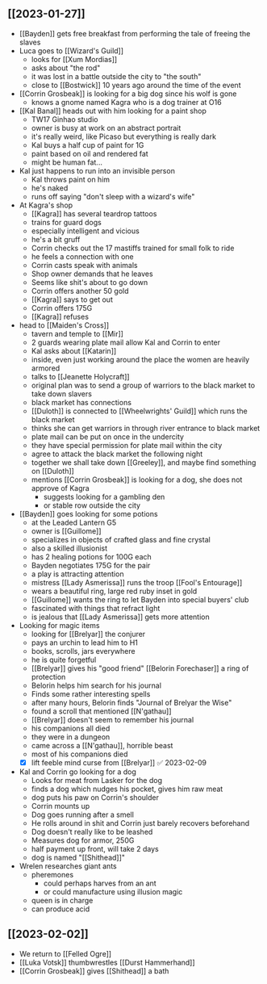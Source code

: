 ## [[2023-01-27]]
- [[Bayden]] gets free breakfast from performing the tale of freeing the slaves
- Luca goes to [[Wizard's Guild]]
	- looks for [[Xum Mordias]]
	- asks about "the rod"
	- it was lost in a battle outside the city to "the south"
	- close to [[Bostwick]] 10 years ago around the time of the event
- [[Corrin Grosbeak]] is looking for a big dog since his wolf is gone
	- knows a gnome named Kagra who is a dog trainer at O16
- [[Kal Banal]] heads out with him looking for a paint shop
	- TW17 Ginhao studio
	- owner is busy at work on an abstract portrait
	- it's really weird, like Picaso but everything is really dark
	- Kal buys a half cup of paint for 1G
	- paint based on oil and rendered fat
	- might be human fat...
- Kal just happens to run into an invisible person
	- Kal throws paint on him
	- he's naked
	- runs off saying "don't sleep with a wizard's wife"
- At Kagra's shop
	- [[Kagra]] has several teardrop tattoos
	- trains for guard dogs
	- especially intelligent and vicious
	- he's a bit gruff
	- Corrin checks out the 17 mastiffs trained for small folk to ride
	- he feels a connection with one
	- Corrin casts speak with animals
	- Shop owner demands that he leaves
	- Seems like shit's about to go down
	- Corrin offers another 50 gold
	- [[Kagra]] says to get out
	- Corrin offers 175G
	- [[Kagra]] refuses
- head to [[Maiden's Cross]]
	- tavern and temple to [[Mir]]
	- 2 guards wearing plate mail allow Kal and Corrin to enter
	- Kal asks about [[Katarin]]
	- inside, even just working around the place the women are heavily armored
	- talks to [[Jeanette Holycraft]]
	- original plan was to send a group of warriors to the black market to take down slavers
	- black market has connections
	- [[Duloth]] is connected to [[Wheelwrights' Guild]] which runs the black market
	- thinks she can get warriors in through river entrance to black market
	- plate mail can be put on once in the undercity
	- they have special permission for plate mail within the city
	- agree to attack the black market the following night
	- together we shall take down [[Greeley]], and maybe find something on [[Duloth]]
	- mentions [[Corrin Grosbeak]] is looking for a dog, she does not approve of Kagra
		- suggests looking for a gambling den
		- or stable row outside the city
- [[Bayden]] goes looking for some potions
	- at the Leaded Lantern G5
	- owner is [[Guillome]]
	- specializes in objects of crafted glass and fine crystal
	- also a skilled illusionist
	- has 2 healing potions for 100G each
	- Bayden negotiates 175G for the pair
	- a play is attracting attention
	- mistress  [[Lady Asmerissa]] runs the troop [[Fool's Entourage]]
	- wears a beautiful ring, large red ruby inset in gold
	- [[Guillome]] wants the ring to let Bayden into special buyers' club
	- fascinated with things that refract light
	- is jealous that [[Lady Asmerissa]] gets more attention
- Looking for magic items
	- looking for [[Brelyar]] the conjurer
	- pays an urchin to lead him to H1
	- books, scrolls, jars everywhere
	- he is quite forgetful
	- [[Brelyar]] gives his "good friend" [[Belorin Forechaser]] a ring of protection
	- Belorin helps him search for his journal
	- Finds some rather interesting spells
	- after many hours, Belorin finds "Journal of Brelyar the Wise"
	- found a scroll that mentioned [[N'gathau]]
	- [[Brelyar]] doesn't seem to remember his journal
	- his companions all died
	- they were in a dungeon
	- came across a [[N'gathau]], horrible beast
	- most of his companions died
	- [x] lift feeble mind curse from [[Brelyar]] ✅ 2023-02-09
- Kal and Corrin go looking for a dog
	- Looks for meat from Lasker for the dog
	- finds a dog which nudges his pocket, gives him raw meat
	- dog puts his paw on Corrin's shoulder
	- Corrin mounts up
	- Dog goes running after a smell
	- He rolls around in shit and Corrin just barely recovers beforehand
	- Dog doesn't really like to be leashed
	- Measures dog for armor, 250G
	- half payment up front, will take 2 days
	- dog is named "[[Shithead]]"
- Wrelen researches giant ants
	- pheremones
		- could perhaps harves from an ant
		- or could manufacture using illusion magic
	- queen is in charge
	- can produce acid

## [[2023-02-02]]
- We return to [[Felled Ogre]]
- [[Luka Votsk]] thumbwrestles [[Durst Hammerhand]]
- [[Corrin Grosbeak]] gives [[Shithead]] a bath